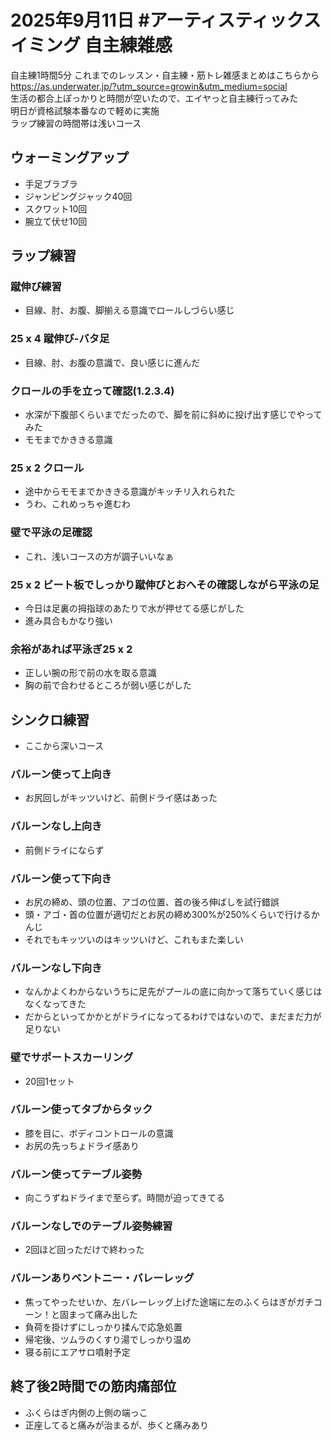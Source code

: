 # 2025年9月11日 #アーティスティックスイミング 自主練雑感
自主練1時間5分
これまでのレッスン・自主練・筋トレ雑感まとめはこちらから  
https://as.underwater.jp/?utm_source=growin&utm_medium=social  
生活の都合上ぽっかりと時間が空いたので、エイヤっと自主練行ってみた    
明日が資格試験本番なので軽めに実施  
ラップ練習の時間帯は浅いコース  
## ウォーミングアップ
- 手足ブラブラ
- ジャンピングジャック40回
- スクワット10回
- 腕立て伏せ10回
## ラップ練習
### 蹴伸び練習
- 目線、肘、お腹、脚揃える意識でロールしづらい感じ
### 25 x 4 蹴伸び-バタ足
- 目線、肘、お腹の意識で、良い感じに進んだ
### クロールの手を立って確認(1.2.3.4)
- 水深が下腹部くらいまでだったので、脚を前に斜めに投げ出す感じでやってみた
- モモまでかききる意識
### 25 x 2 クロール
- 途中からモモまでかききる意識がキッチリ入れられた
- うわ、これめっちゃ進むわ
### 壁で平泳の足確認
- これ、浅いコースの方が調子いいなぁ
### 25 x 2 ビート板でしっかり蹴伸びとおへその確認しながら平泳の足
- 今日は足裏の拇指球のあたりで水が押せてる感じがした
- 進み具合もかなり強い
### 余裕があれば平泳ぎ25 x 2
- 正しい腕の形で前の水を取る意識
- 胸の前で合わせるところが弱い感じがした
## シンクロ練習
- ここから深いコース
### バルーン使って上向き
- お尻回しがキッツいけど、前側ドライ感はあった
### バルーンなし上向き
- 前側ドライにならず
### バルーン使って下向き
- お尻の締め、頭の位置、アゴの位置、首の後ろ伸ばしを試行錯誤
- 頭・アゴ・首の位置が適切だとお尻の締め300%が250%くらいで行けるかんじ
- それでもキッツいのはキッツいけど、これもまた楽しい
### バルーンなし下向き
- なんかよくわからないうちに足先がプールの底に向かって落ちていく感じはなくなってきた
- だからといってかかとがドライになってるわけではないので、まだまだ力が足りない
### 壁でサポートスカーリング
- 20回1セット
### バルーン使ってタブからタック
- 膝を目に、ボディコントロールの意識
- お尻の先っちょドライ感あり
### バルーン使ってテーブル姿勢
- 向こうずねドライまで至らず。時間が迫ってきてる
### バルーンなしでのテーブル姿勢練習
- 2回ほど回っただけで終わった
### バルーンありベントニー・バレーレッグ
- 焦ってやったせいか、左バレーレッグ上げた途端に左のふくらはぎがガチコーン！と固まって痛み出した
- 負荷を掛けずにしっかり揉んで応急処置
- 帰宅後、ツムラのくすり湯でしっかり温め
- 寝る前にエアサロ噴射予定
## 終了後2時間での筋肉痛部位
- ふくらはぎ内側の上側の端っこ
- 正座してると痛みが治まるが、歩くと痛みあり
